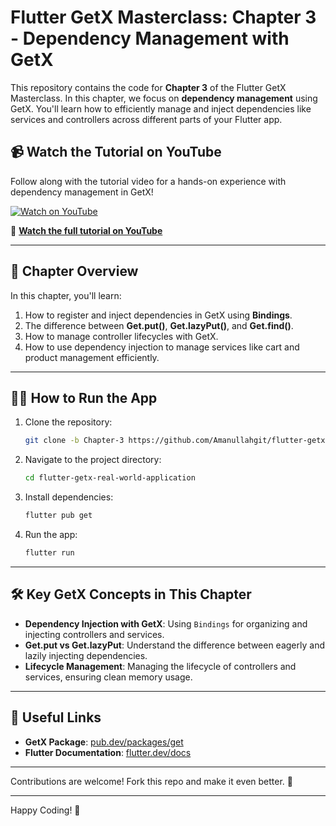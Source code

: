 # Flutter GetX Masterclass: Chapter 3 - Dependency Management with GetX

This repository contains the code for **Chapter 3** of the Flutter GetX Masterclass. In this chapter, we focus on **dependency management** using GetX. You'll learn how to efficiently manage and inject dependencies like services and controllers across different parts of your Flutter app.

## 📹 Watch the Tutorial on YouTube

Follow along with the tutorial video for a hands-on experience with dependency management in GetX!

[![Watch on YouTube](https://img.youtube.com/vi/X7EjiQEmrBI/0.jpg)](https://www.youtube.com/watch?v=X7EjiQEmrBI&t=1068s)

🔗 **[Watch the full tutorial on YouTube](https://www.youtube.com/watch?v=X7EjiQEmrBI)**

---

## 📝 Chapter Overview

In this chapter, you'll learn:
1. How to register and inject dependencies in GetX using **Bindings**.
2. The difference between **Get.put()**, **Get.lazyPut()**, and **Get.find()**.
3. How to manage controller lifecycles with GetX.
4. How to use dependency injection to manage services like cart and product management efficiently.

---

## 🧑‍💻 How to Run the App

1. Clone the repository:
    ```bash
    git clone -b Chapter-3 https://github.com/Amanullahgit/flutter-getx-real-world-application.git
    ```
2. Navigate to the project directory:
    ```bash
    cd flutter-getx-real-world-application
    ```
3. Install dependencies:
    ```bash
    flutter pub get
    ```
4. Run the app:
    ```bash
    flutter run
    ```

---

## 🛠️ Key GetX Concepts in This Chapter

- **Dependency Injection with GetX**: Using `Bindings` for organizing and injecting controllers and services.
- **Get.put vs Get.lazyPut**: Understand the difference between eagerly and lazily injecting dependencies.
- **Lifecycle Management**: Managing the lifecycle of controllers and services, ensuring clean memory usage.

---

## 🔗 Useful Links

- **GetX Package**: [pub.dev/packages/get](https://pub.dev/packages/get)
- **Flutter Documentation**: [flutter.dev/docs](https://flutter.dev/docs)

---

Contributions are welcome! Fork this repo and make it even better. 🙌

---

Happy Coding! 🎉
